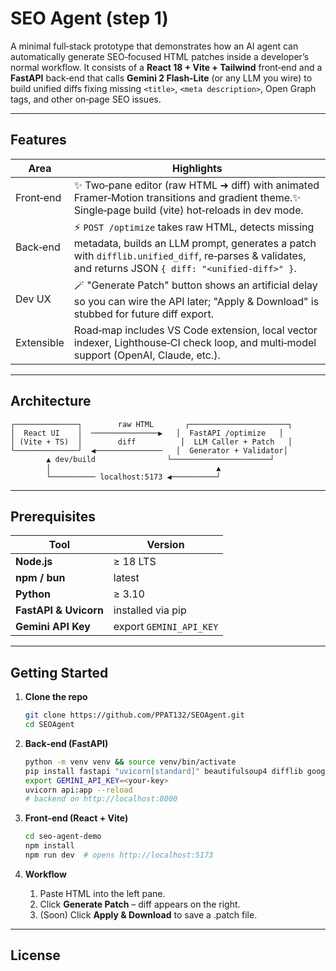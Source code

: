 # SEO Agent (step 1)

A minimal full‑stack prototype that demonstrates how an AI agent can automatically generate SEO‑focused HTML patches inside a developer’s normal workflow. It consists of a **React 18 + Vite + Tailwind** front‑end and a **FastAPI** back‑end that calls **Gemini 2 Flash‑Lite** (or any LLM you wire) to build unified diffs fixing missing `<title>`, `<meta description>`, Open Graph tags, and other on‑page SEO issues.

---

## Features

| Area       | Highlights                                                                                                                                                                                               |
| ---------- | -------------------------------------------------------------------------------------------------------------------------------------------------------------------------------------------------------- |
| Front‑end  | ✨ Two‑pane editor (raw HTML ➜ diff) with animated Framer‑Motion transitions and gradient theme.✨ Single‑page build (vite) hot‑reloads in dev mode.                                                     |
| Back‑end   | ⚡ `POST /optimize` takes raw HTML, detects missing metadata, builds an LLM prompt, generates a patch with `difflib.unified_diff`, re‑parses & validates, and returns JSON `{ diff: "<unified‑diff>" }`. |
| Dev UX     | 🪄 "Generate Patch" button shows an artificial delay so you can wire the API later; "Apply & Download" is stubbed for future diff export.                                                                |
| Extensible | Road‑map includes VS Code extension, local vector indexer, Lighthouse‑CI check loop, and multi‑model support (OpenAI, Claude, etc.).                                                                     |

---

## Architecture

```
┌──────────────┐        raw HTML       ┌──────────────────────┐
│  React UI    │  ───────────────▶   │  FastAPI /optimize   │
│ (Vite + TS)  │        diff          │  LLM Caller + Patch   │
└──────────────┘  ◀───────────────   │  Generator + Validator│
        ▲ dev/build                └──────────────────────┘
        │                                     ▲
        └────────── localhost:5173 ◀──────────┘
```

---

## Prerequisites

| Tool                  | Version                 |
| --------------------- | ----------------------- |
| **Node.js**           | ≥ 18 LTS                |
| **npm / bun**         | latest                  |
| **Python**            | ≥ 3.10                  |
| **FastAPI & Uvicorn** | installed via pip       |
| **Gemini API Key**    | export `GEMINI_API_KEY` |

---

## Getting Started

1. **Clone the repo**

   ```bash
   git clone https://github.com/PPAT132/SEOAgent.git
   cd SEOAgent
   ```

2. **Back‑end (FastAPI)**

   ```bash
   python -m venv venv && source venv/bin/activate
   pip install fastapi "uvicorn[standard]" beautifulsoup4 difflib google‑generativeai
   export GEMINI_API_KEY=<your‑key>
   uvicorn api:app --reload
   # backend on http://localhost:8000
   ```

3. **Front‑end (React + Vite)**

   ```bash
   cd seo-agent-demo
   npm install
   npm run dev  # opens http://localhost:5173
   ```

4. **Workflow**

   1. Paste HTML into the left pane.
   2. Click **Generate Patch** – diff appears on the right.
   3. (Soon) Click **Apply & Download** to save a .patch file.

---

## License
